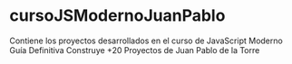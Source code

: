 # cursoJSModernoJuanPablo
Contiene los proyectos desarrollados en el curso de JavaScript Moderno Guía Definitiva Construye +20 Proyectos de Juan Pablo de la Torre
